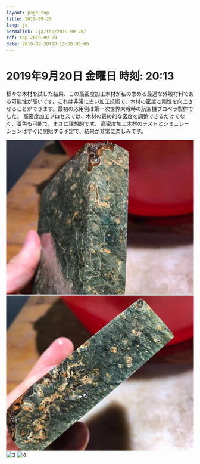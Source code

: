 ```yaml
---
layout: page-top
title: 2019-09-20
lang: ja
permalink: /ja/top/2019-09-20/
ref: top-2019-09-20
date: 2019-09-20T20:13:00+09:00
---
```



# 2019年9月20日   金曜日   時刻: 20:13 


様々な木材を試した結果、この高密度加工木材が私の求める最適な外殻材料である可能性が高いです。これは非常に古い加工技術で、木材の密度と剛性を向上させることができます。最初の応用例は第一次世界大戦時の航空機プロペラ製作でした。
高密度加工プロセスでは、木材の最終的な密度を調整できるだけでなく、着色も可能で、まさに理想的です。
高密度加工木材のテストとシミュレーションはすぐに開始する予定で、結果が非常に楽しみです。

![1](/assets/top/2019-09-20/1.jpg)
![2](/assets/top/2019-09-20/2.jpg)
![3](/assets/top/2019-09-20/3.jpg)
![4](/assets/top/2019-09-20/4.jpg)
